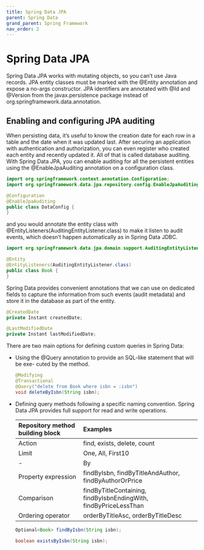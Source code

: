 ```yaml
---
title: Spring Data JPA
parent: Spring Data
grand_parent: Spring Framework
nav_order: 2
---
```


# Spring Data JPA
Spring Data JPA works with mutating objects, so you can’t use Java
records. JPA entity classes must be marked with the @Entity annotation and
expose a no-args constructor. JPA identifiers are annotated with @Id and
@Version from the javax.persistence package instead of org.springframework.data.annotation.
## Enabling and configuring JPA auditing
When persisting data, it’s useful to know the creation date for each row in a table and
the date when it was updated last. After securing an application with authentication
and authorization, you can even register who created each entity and recently updated
it. All of that is called database auditing.
 With Spring Data JPA, you can enable auditing for all the persistent entities
using the @EnableJpaAuditing annotation on a configuration class. 
```java
import org.springframework.context.annotation.Configuration;
import org.springframework.data.jpa.repository.config.EnableJpaAuditing;

@Configuration
@EnableJpaAuditing
public class DataConfig {
}
```
and you would annotate the entity class with @EntityListeners(AuditingEntityListener.class) to make it listen to audit events, which doesn’t happen automatically as in Spring Data JDBC.
```java
import org.springframework.data.jpa.domain.support.AuditingEntityListener;

@Entity
@EntityListeners(AuditingEntityListener.class)
public class Book {
}
```
Spring Data provides convenient annotations that we can use on dedicated fields to capture the information from such events (audit
metadata) and store it in the database as part of the entity.
```java
@CreatedDate
private Instant createdDate;

@LastModifiedDate
private Instant lastModifiedDate;
```

There are two main options for defining custom queries in Spring Data:
* Using the @Query annotation to provide an SQL-like statement that will be exe-
cuted by the method.
    ```java
    @Modifying
    @Transactional
    @Query("delete from Book where isbn = :isbn")
    void deleteByIsbn(String isbn);
    ```
* Defining query methods following a specific naming convention.
Spring Data JPA provides full support for read and write operations.

    |Repository method building block |Examples|
    |:--------------------------------|:------|
    |Action| find, exists, delete, count|
    |Limit |One, All, First10|
    |-| By|
    |Property expression| findByIsbn, findByTitleAndAuthor, findByAuthorOrPrice|
    |Comparison |findByTitleContaining, findByIsbnEndingWith, findByPriceLessThan|
    |Ordering operator |orderByTitleAsc, orderByTitleDesc|

    ```java
    Optional<Book> findByIsbn(String isbn);

    boolean existsByIsbn(String isbn);
    ```
